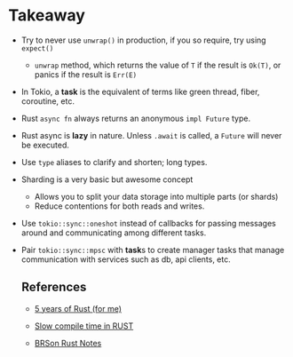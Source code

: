 # Takeaway

- Try to never use `unwrap()` in production, if you so require, try using
  `expect()`
  - `unwrap` method, which returns the value of `T` if the result is `Ok(T)`, or panics if the result is `Err(E)`

- In Tokio, a **task** is the equivalent of terms like green thread, fiber,
  coroutine, etc.

- Rust `async fn` always returns an anonymous `impl Future` type.

- Rust async is **lazy** in nature. Unless `.await` is called, a `Future` will
  never be executed.

- Use `type` aliases to clarify and shorten; long types.

- Sharding is a very basic but awesome concept 
  - Allows you to split your data storage into multiple parts (or shards)
  - Reduce contentions for both reads and writes.

- Use `tokio::sync::oneshot` instead of callbacks for passing messages around
  and communicating among different tasks.

- Pair `tokio::sync::mpsc` with **task**s to create manager tasks that manage
  communication with services such as db, api clients, etc.

  ## References
  
  - [5 years of Rust (for me)](https://docs.google.com/document/d/1CnIztKZcUzQgOpJgScFRu3hnjr8bH_Z3EiACvERn3fI/edit)

  - [Slow compile time in RUST](https://www.pingcap.com/blog/rust-compilation-model-calamity)

  - [BRSon Rust Notes](https://github.com/brson/my-rust-lists/blob/master/rust-guru-notes.md)